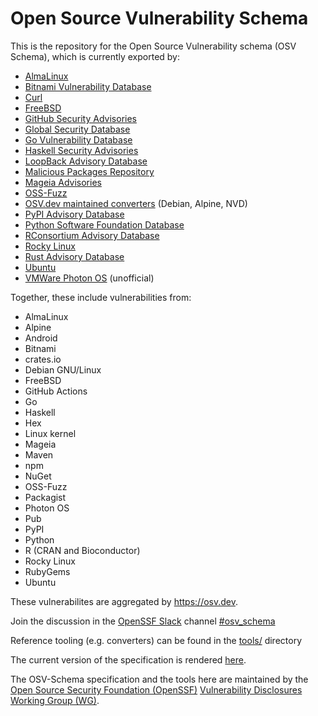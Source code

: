 # Open Source Vulnerability Schema

This is the repository for the Open Source Vulnerability schema (OSV Schema), which is currently exported by:
- [AlmaLinux](https://github.com/AlmaLinux/osv-database)
- [Bitnami Vulnerability Database](https://github.com/bitnami/vulndb)
- [Curl](https://curl.se/docs/vuln.json)
- [FreeBSD](https://osv.freebsd.org)
- [GitHub Security Advisories](https://github.com/github/advisory-database)
- [Global Security Database](https://github.com/cloudsecurityalliance/gsd-database)
- [Go Vulnerability Database](https://github.com/golang/vulndb)
- [Haskell Security Advisories](https://github.com/haskell/security-advisories)
- [LoopBack Advisory Database](https://github.com/loopbackio/security/tree/main/advisories)
- [Malicious Packages Repository](https://github.com/ossf/malicious-packages)
- [Mageia Advisories](https://advisories.mageia.org/)
- [OSS-Fuzz](https://github.com/google/oss-fuzz-vulns)
- [OSV.dev maintained converters](https://github.com/google/osv.dev#current-data-sources) (Debian, Alpine, NVD)
- [PyPI Advisory Database](https://github.com/pypa/advisory-database)
- [Python Software Foundation Database](https://github.com/psf/advisory-database)
- [RConsortium Advisory Database](https://github.com/RConsortium/r-advisory-database)
- [Rocky Linux](https://distro-tools.rocky.page/apollo/openapi/#osv)
- [Rust Advisory Database](https://github.com/RustSec/advisory-db)
- [Ubuntu](https://github.com/canonical/ubuntu-security-notices/)
- [VMWare Photon OS](https://github.com/vmware/photon/wiki/Security-Advisories) (unofficial)

Together, these include vulnerabilities from:
-   AlmaLinux
-   Alpine
-   Android
-   Bitnami
-   crates.io
-   Debian GNU/Linux
-   FreeBSD
-   GitHub Actions
-   Go
-   Haskell
-   Hex
-   Linux kernel
-   Mageia
-   Maven
-   npm
-   NuGet
-   OSS-Fuzz
-   Packagist
-   Photon OS
-   Pub
-   PyPI
-   Python
-   R (CRAN and Bioconductor)
-   Rocky Linux
-   RubyGems
-   Ubuntu

These vulnerabilites are aggregated by <https://osv.dev>.

Join the discussion in the [OpenSSF Slack](https://slack.openssf.org/) channel [#osv_schema](https://openssf.slack.com/archives/C03K6SZBH2S)

Reference tooling (e.g. converters) can be found in the [tools/](tools) directory

The current version of the specification is rendered [here](https://ossf.github.io/osv-schema/).

The OSV-Schema specification and the tools here are maintained by the [Open Source Security Foundation (OpenSSF)](https://openssf.org/) [Vulnerability Disclosures Working Group (WG)](https://github.com/ossf/wg-vulnerability-disclosures).
